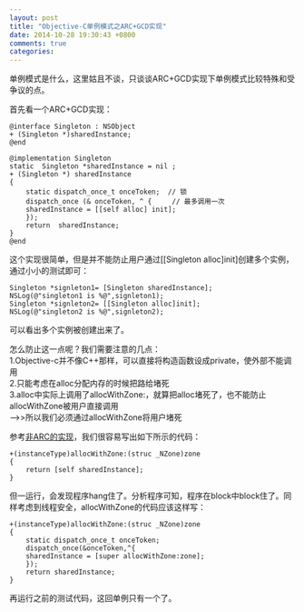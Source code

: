 ```yaml
---
layout: post
title: "Objective-C单例模式之ARC+GCD实现"
date: 2014-10-28 19:30:43 +0800
comments: true
categories: 
---
```


单例模式是什么，这里姑且不谈，只谈谈ARC+GCD实现下单例模式比较特殊和受争议的点。

首先看一个ARC+GCD实现：
  
	@interface Singleton : NSObject
	+ (Singleton *)sharedInstance;     
	@end     
	   
	@implementation Singleton     
	static  Singleton *sharedInstance = nil ;             
	+ (Singleton *) sharedInstance           
	{      
		static dispatch_once_t onceToken;  // 锁      
		dispatch_once (& onceToken, ^ {     // 最多调用一次        
		sharedInstance = [[self alloc] init];         
		});      
		return  sharedInstance;            
	}        
	@end       
 

这个实现很简单，但是并不能防止用户通过[[Singleton alloc]init]创建多个实例，通过小小的测试即可：     

	Singleton *signleton1= [Singleton sharedInstance];       
	NSLog(@"singleton1 is %@",signleton1);       
	Singleton *signleton2= [[Singleton alloc]init];       
	NSLog(@"singleton2 is %@",signleton2);       

可以看出多个实例被创建出来了。

怎么防止这一点呢？我们需要注意的几点：  
1.Objective-c并不像C++那样，可以直接将构造函数设成private，使外部不能调用  
2.只能考虑在alloc分配内存的时候把路给堵死  
3.alloc中实际上调用了allocWithZone:，就算把alloc堵死了，也不能防止allocWithZone被用户直接调用  
-->>所以我们必须通过allocWithZone将用户堵死  

参考[非ARC的实现]("https://developer.apple.com/legacy/library/documentation/Cocoa/Conceptual/CocoaFundamentals/CocoaObjects/CocoaObjects.html#//apple_ref/doc/uid/TP40002974-CH4-SW32")，我们很容易写出如下所示的代码： 

	+(instanceType)allocWithZone:(struc _NZone)zone  
	{  
		return [self sharedInstance];  
	}    

但一运行，会发现程序hang住了。分析程序可知，程序在block中block住了。同样考虑到线程安全，allocWithZone的代码应该这样写：

	+(instanceType)allocWithZone:(struc _NZone)zone  
	{   
		static dispatch_once_t onceToken;  
		dispatch_once(&onceToken,^{  
		sharedInstance = [super allocWithZone:zone];
		});  
		return sharedInstance;   
	}   

再运行之前的测试代码，这回单例只有一个了。  

